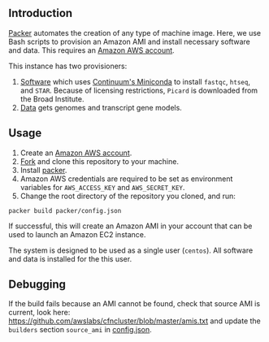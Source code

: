 ## Introduction

[Packer](https://www.packer.io/) automates the creation of any type of machine image. Here, we use Bash scripts to provision an Amazon AMI and install necessary software and data. This requires an [Amazon AWS account](https://aws.amazon.com).

This instance has two provisioners:

1. [Software](software_provisioner.sh) which uses [Continuum's Miniconda](https://www.continuum.io/) to install `fastqc`, `htseq`, and `STAR`. Because of licensing restrictions, `Picard` is downloaded from the Broad Institute.
2. [Data](data_provisioner.sh) gets genomes and transcript gene models.

## Usage

1. Create an [Amazon AWS account](https://aws.amazon.com).
1. [Fork](http://help.github.com/fork-a-repo/) and clone this repository to your machine.
1. Install [packer](http://www.packer.io/docs/installation.html).
1. Amazon AWS credentials are required to be set as environment variables for `AWS_ACCESS_KEY` and `AWS_SECRET_KEY`. 
1. Change the root directory of the repository you cloned, and run:

  ```
  packer build packer/config.json
  ```

If successful, this will create an Amazon AMI in your account that can be used to launch an Amazon EC2 instance.

The system is designed to be used as a single user (`centos`). All software and data is installed for the this user.

## Debugging

If the build fails because an AMI cannot be found, check that source AMI is current, look here: https://github.com/awslabs/cfncluster/blob/master/amis.txt and update the `builders` section `source_ami` in [config.json](config.json).
